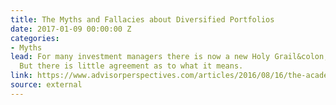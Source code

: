 ```yaml
---
title: The Myths and Fallacies about Diversified Portfolios
date: 2017-01-09 00:00:00 Z
categories:
- Myths
lead: For many investment managers there is now a new Holy Grail&colon; diversification.
  But there is little agreement as to what it means.
link: https://www.advisorperspectives.com/articles/2016/08/16/the-academic-failure-to-understand-rebalancing
source: external
---
```


